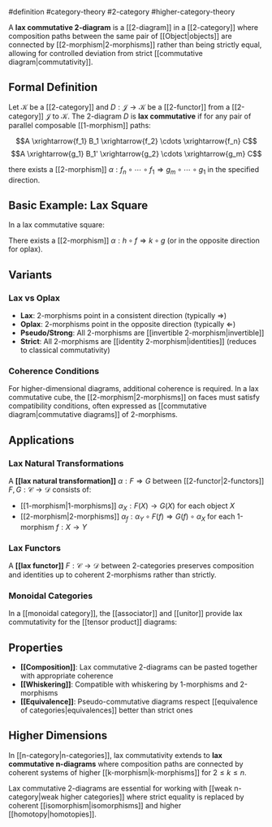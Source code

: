  #definition #category-theory #2-category #higher-category-theory

A **lax commutative 2-diagram** is a [[2-diagram]] in a [[2-category]] where composition paths between the same pair of [[Object|objects]] are connected by [[2-morphism|2-morphisms]] rather than being strictly equal, allowing for controlled deviation from strict [[commutative diagram|commutativity]].

## Formal Definition

Let $\mathcal{K}$ be a [[2-category]] and $D: \mathcal{J} \to \mathcal{K}$ be a [[2-functor]] from a [[2-category]] $\mathcal{J}$ to $\mathcal{K}$. The 2-diagram $D$ is **lax commutative** if for any pair of parallel composable [[1-morphism]] paths:

$$A \xrightarrow{f_1} B_1 \xrightarrow{f_2} \cdots \xrightarrow{f_n} C$$ $$A \xrightarrow{g_1} B_1' \xrightarrow{g_2} \cdots \xrightarrow{g_m} C$$

there exists a [[2-morphism]] $\alpha: f_n \circ \cdots \circ f_1 \Rightarrow g_m \circ \cdots \circ g_1$ in the specified direction.

## Basic Example: Lax Square

In a lax commutative square:

<!-- \begin{tikzcd} A \arrow[r, "f"] \arrow[d, "g"'] & B \arrow[d, "h"] \\ C \arrow[r, "k"'] & D \end{tikzcd} -->

There exists a [[2-morphism]] $\alpha: h \circ f \Rightarrow k \circ g$ (or in the opposite direction for oplax).

## Variants

### Lax vs Oplax

- **Lax**: 2-morphisms point in a consistent direction (typically $\Rightarrow$)
- **Oplax**: 2-morphisms point in the opposite direction (typically $\Leftarrow$)
- **Pseudo/Strong**: All 2-morphisms are [[invertible 2-morphism|invertible]]
- **Strict**: All 2-morphisms are [[identity 2-morphism|identities]] (reduces to classical commutativity)

### Coherence Conditions

For higher-dimensional diagrams, additional coherence is required. In a lax commutative cube, the [[2-morphism|2-morphisms]] on faces must satisfy compatibility conditions, often expressed as [[commutative diagram|commutative diagrams]] of 2-morphisms.

## Applications

### Lax Natural Transformations

A **[[lax natural transformation]]** $\alpha: F \Rightarrow G$ between [[2-functor|2-functors]] $F, G: \mathcal{C} \to \mathcal{D}$ consists of:

- [[1-morphism|1-morphisms]] $\alpha_X: F(X) \to G(X)$ for each object $X$
- [[2-morphism|2-morphisms]] $\alpha_f: \alpha_Y \circ F(f) \Rightarrow G(f) \circ \alpha_X$ for each 1-morphism $f: X \to Y$

### Lax Functors

A **[[lax functor]]** $F: \mathcal{C} \to \mathcal{D}$ between 2-categories preserves composition and identities up to coherent 2-morphisms rather than strictly.

### Monoidal Categories

In a [[monoidal category]], the [[associator]] and [[unitor]] provide lax commutativity for the [[tensor product]] diagrams:

<!-- \begin{tikzcd} (A \otimes B) \otimes C \arrow[r, "\alpha_{A,B,C}"] & A \otimes (B \otimes C) \end{tikzcd} -->

## Properties

- **[[Composition]]**: Lax commutative 2-diagrams can be pasted together with appropriate coherence
- **[[Whiskering]]**: Compatible with whiskering by 1-morphisms and 2-morphisms
- **[[Equivalence]]**: Pseudo-commutative diagrams respect [[equivalence of categories|equivalences]] better than strict ones

## Higher Dimensions

In [[n-category|n-categories]], lax commutativity extends to **lax commutative n-diagrams** where composition paths are connected by coherent systems of higher [[k-morphism|k-morphisms]] for $2 \leq k \leq n$.

Lax commutative 2-diagrams are essential for working with [[weak n-category|weak higher categories]] where strict equality is replaced by coherent [[isomorphism|isomorphisms]] and higher [[homotopy|homotopies]].